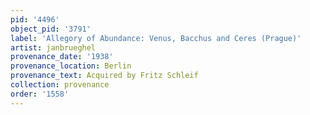 ```yaml
---
pid: '4496'
object_pid: '3791'
label: 'Allegory of Abundance: Venus, Bacchus and Ceres (Prague)'
artist: janbrueghel
provenance_date: '1938'
provenance_location: Berlin
provenance_text: Acquired by Fritz Schleif
collection: provenance
order: '1558'
---
```


